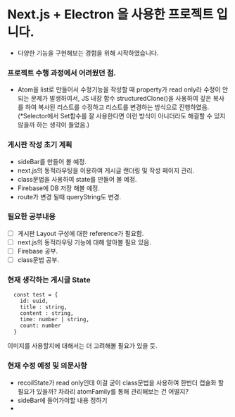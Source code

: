 # Next.js + Electron 을 사용한 프로젝트 입니다.

- 다양한 기능을 구현해보는 경험을 위해 시작하였습니다.

### 프로젝트 수행 과정에서 어려웠던 점.

- Atom을 list로 만들어서 수정기능을 작성할 때 property가 read only라 수정이 안되는 문제가 발생하여서, JS 내장 함수 structuredClone()을 사용하여 깊은 복사를 하여 복사된 리스트를 수정하고 리스트를 변경하는 방식으로 진행하였음. (\*Selector에서 Set함수를 잘 사용한다면 이런 방식이 아니더라도 해결할 수 있지 않을까 하는 생각이 들었음.)

### 게시판 작성 초기 계획

- sideBar를 만들어 볼 예정.
- next.js의 동적라우팅을 이용하여 게시글 랜더링 및 작성 페이지 관리.
- class문법을 사용하여 state를 만들어 볼 예정.
- Firebase에 DB 저장 해볼 예정.
- route가 변경 될때 queryString도 변경.

### 필요한 공부내용

- [ ] 게시판 Layout 구성에 대한 reference가 필요함.
- [ ] next.js의 동적라우팅 기능에 대해 알아볼 필요 있음.
- [ ] Firebase 공부.
- [ ] class문법 공부.

### 현재 생각하는 게시글 State

```
  const test = {
    id: uuid,
    title : string,
    content : string,
    time: number | string,
    count: number
  }
```

이미지를 사용할지에 대해서는 더 고려해볼 필요가 있을 듯.

### 현재 수정 예정 및 의문사항

- recoilState가 read only인데 이걸 굳이 class문법을 사용하여 한번더 캡슐화 할 필요가 있을까? 차라리 atomFamily를 통해 관리해보는 건 어떨지?
- sideBar에 들어가야할 내용 정하기
-
